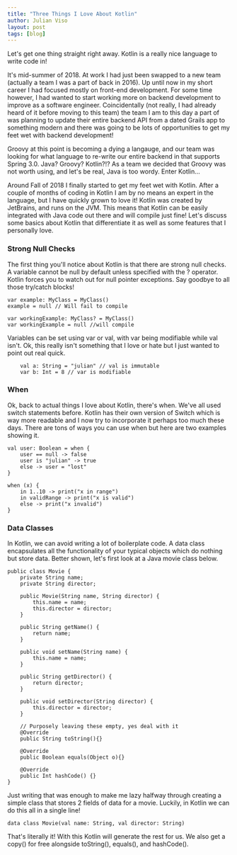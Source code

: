 ```yaml
---
title: "Three Things I Love About Kotlin"
author: Julian Viso
layout: post
tags: [blog]
---
```


Let's get one thing straight right away. Kotlin is a really nice language to write code in!

It's mid-summer of 2018. At work I had just been swapped to a new team (actually a team I was a part of back in 2016). Up until now in my short career I had focused mostly on front-end development. For some time however, I had wanted to start working more on backend development to improve as a software engineer. Coincidentally (not really, I had already heard of it before moving to this team) the team I am to this day a part of was planning to update their entire backend API from a dated Grails app to something modern and there was going to be lots of opportunities to get my feet wet with backend development!

Groovy at this point is becoming a dying a langauge, and our team was looking for what language to re-write our entire backend in that supports Spring 3.0. Java? Groovy? Kotlin?!? As a team we decided that Groovy was not worth using, and let's be real, Java is too wordy. Enter Kotlin...

Around Fall of 2018 I finally started to get my feet wet with Kotlin. After a couple of months of coding in Kotlin I am by no means an expert in the language, but I have quickly grown to love it! Kotlin was created by JetBrains, and runs on the JVM. This means that Kotlin can be easily integrated with Java code out there and will compile just fine! Let's discuss some basics about Kotlin that differentiate it as well as some features that I personally love. 

### Strong Null Checks
The first thing you'll notice about Kotlin is that there are strong null checks. A variable cannot be null by default unless specified with the ? operator. Kotlin forces you to watch out for null pointer exceptions. Say goodbye to all those try/catch blocks!

```
var example: MyClass = MyClass() 
example = null // Will fail to compile

var workingExample: MyClass? = MyClass()
var workingExample = null //will compile

```

Variables can be set using var or val, with var being modifiable while val isn't. Ok, this really isn't something that I love or hate but I just wanted to point out real quick.

```
    val a: String = "julian" // val is immutable
    var b: Int = 8 // var is modifiable
```

### When
Ok, back to actual things I love about Kotlin, there's when. We've all used switch statements before. Kotlin has their own version of Switch which is way more readable and I now try to incorporate it perhaps too much these days. There are tons of ways you can use when but here are two examples showing it.

```
val user: Boolean = when {
    user == null -> false
    user is "julian" -> true
    else -> user = "lost"
}

when (x) {
    in 1..10 -> print("x in range")
    in validRange -> print("x is valid")
    else -> print("x invalid")
}
```


### Data Classes
In Kotlin, we can avoid writing a lot of boilerplate code. A data class encapsulates all the functionality of your typical objects which do nothing but store data. Better shown, let's first look at a Java movie class below.

```
public class Movie {
    private String name;
    private String director;

    public Movie(String name, String director) {
        this.name = name;
        this.director = director;
    }

    public String getName() {
        return name;
    }

    public void setName(String name) {
        this.name = name;
    }

    public String getDirector() {
        return director;
    }

    public void setDirector(String director) {
        this.director = director;
    }

    // Purposely leaving these empty, yes deal with it
    @Override
    public String toString(){}

    @Override
    public Boolean equals(Object o){}

    @Override
    public Int hashCode() {}
}
```

Just writing that was enough to make me lazy halfway through creating a simple class that stores 2 fields of data for a movie. Luckily, in Kotlin we can do this all in a single line!

```
data class Movie(val name: String, val director: String)    
```

That's literally it! With this Kotlin will generate the rest for us. We also get a copy() for free alongside toString(), equals(), and hashCode().
